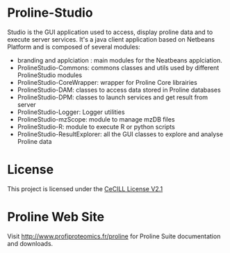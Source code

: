 

# Proline-Studio

Studio is the GUI application used to access, display proline data and to execute server services.
It's a java client application based on Netbeans Platform and is composed of several modules:
  * branding and applciation : main modules for the Neatbeans applciation.
  * ProlineStudio-Commons: commons classes and utils used by different ProlineStudio modules
  * ProlineStudio-CoreWrapper: wrapper for Proline Core librairies
  * ProlineStudio-DAM: classes to access data stored in Proline databases
  * ProlineStudio-DPM: classes to launch services and get result from server
  * ProlineStudio-Logger: Logger utilities
  * ProlineStudio-mzScope: module to manage mzDB files
  * ProlineStudio-R: module to execute R or python scripts
  * ProlineStudio-ResultExplorer: all the GUI classes to explore and analyse Proline data
  
  
# License

This project is licensed under the [CeCILL License V2.1](http://www.cecill.info/licences/Licence_CeCILL_V2.1-en.html)

# Proline Web Site

 Visit http://www.profiproteomics.fr/proline for Proline Suite documentation and downloads.
